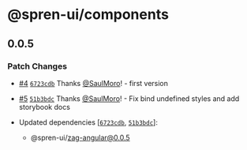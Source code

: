 # @spren-ui/components

## 0.0.5

### Patch Changes

- [#4](https://github.com/spren-ui/spren-ui/pull/4) [`6723cdb`](https://github.com/spren-ui/spren-ui/commit/6723cdba25a50fa62c260302712b805b8ac32591) Thanks [@SaulMoro](https://github.com/SaulMoro)! - first version

- [#5](https://github.com/spren-ui/spren-ui/pull/5) [`51b3bdc`](https://github.com/spren-ui/spren-ui/commit/51b3bdc8f31b6168c4675e17cb2976d97b825f10) Thanks [@SaulMoro](https://github.com/SaulMoro)! - Fix bind undefined styles and add storybook docs

- Updated dependencies [[`6723cdb`](https://github.com/spren-ui/spren-ui/commit/6723cdba25a50fa62c260302712b805b8ac32591), [`51b3bdc`](https://github.com/spren-ui/spren-ui/commit/51b3bdc8f31b6168c4675e17cb2976d97b825f10)]:
  - @spren-ui/zag-angular@0.0.5
